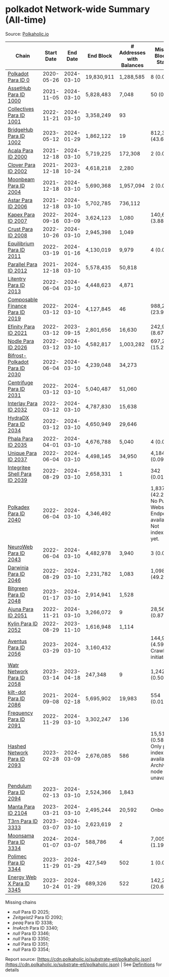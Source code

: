 # polkadot Network-wide Summary (All-time)

Source: [Polkaholic.io](https://polkaholic.io)


| Chain            | Start Date | End Date | End Block | # Addresses with Balances | Missing Blocks / Status |
| ---------------- | ---------- | ---------| --------- | ------------------------- | ----------------------- |
| [Polkadot Para ID 0](/polkadot/0-polkadot) | 2020-05-26 | 2024-03-10 | 19,830,911 |  1,288,585 | 8 (0.00%)  |
| [AssetHub Para ID 1000](/polkadot/1000-assethub) | 2021-11-05 | 2024-03-10 | 5,828,483 |  7,048 | 50 (0.00%)  |
| [Collectives Para ID 1001](/polkadot/1001-collectives) | 2022-11-21 | 2024-03-10 | 3,358,249 |  93 |    |
| [BridgeHub Para ID 1002](/polkadot/1002-bridgehub) | 2023-05-12 | 2024-01-29 | 1,862,122 |  19 | 812,302 (43.62%)  |
| [Acala Para ID 2000](/polkadot/2000-acala) | 2021-12-18 | 2024-03-10 | 5,719,225 |  172,308 | 2 (0.00%)  |
| [Clover Para ID 2002](/polkadot/2002-clover) | 2021-12-18 | 2023-10-24 | 4,618,218 |  2,280 |    |
| [Moonbeam Para ID 2004](/polkadot/2004-moonbeam) | 2021-12-18 | 2024-03-10 | 5,690,368 |  1,957,094 | 2 (0.00%)  |
| [Astar Para ID 2006](/polkadot/2006-astar) | 2021-12-18 | 2024-03-10 | 5,702,785 |  736,112 |    |
| [Kapex Para ID 2007](/polkadot/2007-kapex) | 2022-09-16 | 2024-03-09 | 3,624,123 |  1,080 | 140,668 (3.88%)  |
| [Crust Para ID 2008](/polkadot/2008-crust) | 2022-10-26 | 2024-03-10 | 2,945,398 |  1,049 |    |
| [Equilibrium Para ID 2011](/polkadot/2011-equilibrium) | 2022-03-19 | 2024-01-16 | 4,130,019 |  9,979 | 4 (0.00%)  |
| [Parallel Para ID 2012](/polkadot/2012-parallel) | 2021-12-18 | 2024-03-10 | 5,578,435 |  50,818 |    |
| [Litentry Para ID 2013](/polkadot/2013-litentry) | 2022-06-04 | 2024-03-10 | 4,448,623 |  4,871 |    |
| [Composable Finance Para ID 2019](/polkadot/2019-composable) | 2022-03-12 | 2024-03-10 | 4,127,845 |  46 | 988,228 (23.94%)  |
| [Efinity Para ID 2021](/polkadot/2021-efinity) | 2022-03-12 | 2023-09-15 | 2,801,656 |  16,630 | 242,949 (8.67%)  |
| [Nodle Para ID 2026](/polkadot/2026-nodle) | 2022-03-12 | 2024-03-10 | 4,582,817 |  1,003,282 | 697,249 (15.21%)  |
| [Bifrost-Polkadot Para ID 2030](/polkadot/2030-bifrost) | 2022-06-04 | 2024-03-10 | 4,239,048 |  34,273 |    |
| [Centrifuge Para ID 2031](/polkadot/2031-centrifuge) | 2022-03-12 | 2024-03-10 | 5,040,487 |  51,060 |    |
| [Interlay Para ID 2032](/polkadot/2032-interlay) | 2022-03-12 | 2024-03-10 | 4,787,830 |  15,638 |    |
| [HydraDX Para ID 2034](/polkadot/2034-hydradx) | 2022-03-12 | 2024-03-10 | 4,650,949 |  29,646 |    |
| [Phala Para ID 2035](/polkadot/2035-phala) | 2022-04-01 | 2024-03-10 | 4,676,788 |  5,040 | 4 (0.00%)  |
| [Unique Para ID 2037](/polkadot/2037-unique) | 2022-06-04 | 2024-03-10 | 4,498,145 |  34,950 | 4,184 (0.09%)  |
| [Integritee Shell Para ID 2039](/polkadot/2039-integritee) | 2022-08-29 | 2024-03-10 | 2,658,331 |  1 | 342 (0.01%)  |
| [Polkadex Para ID 2040](/polkadot/2040-polkadex) | 2022-06-04 | 2024-03-10 | 4,346,492 |   | 1,837,152 (42.27%) No Public Websocket Endpoint available: Not indexing yet. |
| [NeuroWeb Para ID 2043](/polkadot/2043-neuroweb) | 2022-06-04 | 2024-03-10 | 4,482,978 |  3,940 | 3 (0.00%)  |
| [Darwinia Para ID 2046](/polkadot/2046-darwinia) | 2022-08-29 | 2024-03-10 | 2,231,782 |  1,083 | 1,098,047 (49.20%)  |
| [Bitgreen Para ID 2048](/polkadot/2048-bitgreen) | 2023-01-17 | 2024-03-10 | 2,914,941 |  1,528 |    |
| [Ajuna Para ID 2051](/polkadot/2051-ajuna) | 2022-11-21 | 2024-03-10 | 3,266,072 |  9 | 28,565 (0.87%)  |
| [Kylin Para ID 2052](/polkadot/2052-kylin) | 2022-08-29 | 2023-11-10 | 1,616,948 |  1,114 |    |
| [Aventus Para ID 2056](/polkadot/2056-aventus) | 2023-03-29 | 2024-03-10 | 3,160,432 |   | 144,921 (4.59%) Crawling initiated |
| [Watr Network Para ID 2058](/polkadot/2058-watr) | 2023-03-14 | 2023-04-18 | 247,348 |  9 | 1,242 (0.50%)  |
| [kilt-dot Para ID 2086](/polkadot/2086-kilt) | 2021-09-08 | 2024-02-18 | 5,695,902 |  19,983 | 554 (0.01%)  |
| [Frequency Para ID 2091](/polkadot/2091-frequency) | 2022-11-29 | 2024-03-10 | 3,302,247 |  136 |    |
| [Hashed Network Para ID 2093](/polkadot/2093-hashed) | 2023-02-28 | 2024-03-09 | 2,676,085 |  586 | 15,510 (0.58%) Only partial index available: Archive node unavailable |
| [Pendulum Para ID 2094](/polkadot/2094-pendulum) | 2023-02-13 | 2024-03-10 | 2,524,366 |  1,843 |    |
| [Manta Para ID 2104](/polkadot/2104-manta) | 2023-03-21 | 2024-03-10 | 2,495,244 |  20,592 |   Onboarding |
| [T3rn Para ID 3333](/polkadot/3333-t3rn) | 2023-03-07 | 2024-03-10 | 2,623,619 |  2 |    |
| [Moonsama Para ID 3334](/polkadot/3334-moonsama) | 2024-01-07 | 2024-03-07 | 588,786 |  4 | 7,005 (1.19%)  |
| [Polimec Para ID 3344](/polkadot/3344-polimec) | 2023-11-29 | 2024-01-29 | 427,549 |  502 | 1 (0.00%)  |
| [Energy Web X Para ID 3345](/polkadot/3345-energywebx) | 2023-10-24 | 2024-01-29 | 689,326 |  522 | 142,272 (20.64%)  |

Missing chains


* *null* Para ID 2025; 
* *Zeitgeist2* Para ID 2092; 
* *peaq* Para ID 3338; 
* *InvArch* Para ID 3340; 
* *null* Para ID 3346; 
* *null* Para ID 3350; 
* *null* Para ID 3351; 
* *null* Para ID 3354; 

Report source: [https://cdn.polkaholic.io/substrate-etl/polkaholic.json](https://cdn.polkaholic.io/substrate-etl/polkaholic.json) | See [Definitions](/DEFINITIONS.md) for details
